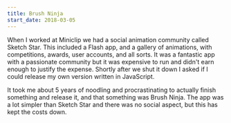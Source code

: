 ```yaml
---
title: Brush Ninja
start_date: 2018-03-05
---
```

When I worked at Miniclip we had a social animation community called Sketch Star. This included a Flash app, and a gallery of animations, with competitions, awards, user accounts, and all sorts. It was a fantastic app with a passionate community but it was expensive to run and didn't earn enough to justify the expense. Shortly after we shut it down I asked if I could release my own version written in JavaScript.

It took me about 5 years of noodling and procrastinating to actually finish something and release it, and that something was Brush Ninja. The app was a lot simpler than Sketch Star and there was no social aspect, but this has kept the costs down.